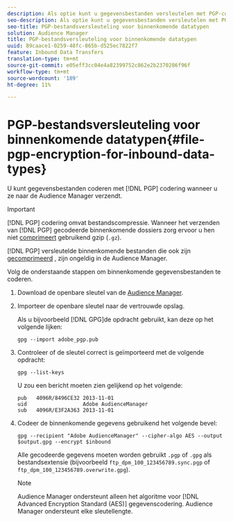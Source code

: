 ```yaml
---
description: Als optie kunt u gegevensbestanden versleutelen met PGP-codering wanneer u ze naar de Audience Manager verzendt.
seo-description: Als optie kunt u gegevensbestanden versleutelen met PGP-codering wanneer u ze naar de Audience Manager verzendt.
seo-title: PGP-bestandsversleuteling voor binnenkomende datatypen
solution: Audience Manager
title: PGP-bestandsversleuteling voor binnenkomende datatypen
uuid: 89caace1-0259-48fc-865b-d525ec7822f7
feature: Inbound Data Transfers
translation-type: tm+mt
source-git-commit: e05eff3cc04e4a82399752c862e2b2370286f96f
workflow-type: tm+mt
source-wordcount: '189'
ht-degree: 11%

---
```



# PGP-bestandsversleuteling voor binnenkomende datatypen{#file-pgp-encryption-for-inbound-data-types}

U kunt gegevensbestanden coderen met [!DNL PGP] codering wanneer u ze naar de Audience Manager verzendt.

<!-- c_encryption.xml -->

>[!IMPORTANT]
>
>[!DNL PGP] codering omvat bestandscompressie. Wanneer het verzenden van [!DNL PGP] gecodeerde binnenkomende dossiers zorg ervoor u hen niet [comprimeert](../../../integration/sending-audience-data/batch-data-transfer-explained/inbound-file-compression.md) gebruikend gzip (`.gz`).
>
>[!DNL PGP] versleutelde binnenkomende bestanden die ook zijn [gecomprimeerd](../../../integration/sending-audience-data/batch-data-transfer-explained/inbound-file-compression.md) , zijn ongeldig in de Audience Manager.

Volg de onderstaande stappen om binnenkomende gegevensbestanden te coderen.

1. Download de openbare sleutel van de [Audience Manager](./assets/adobe_pgp.pub).
2. Importeer de openbare sleutel naar de vertrouwde opslag.

   Als u bijvoorbeeld [!DNL GPG]de opdracht gebruikt, kan deze op het volgende lijken:

   `gpg --import adobe_pgp.pub`

3. Controleer of de sleutel correct is geïmporteerd met de volgende opdracht:

   `gpg --list-keys`

   U zou een bericht moeten zien gelijkend op het volgende:

   ```
   pub   4096R/8496CE32 2013-11-01
   uid                  Adobe AudienceManager
   sub   4096R/E3F2A363 2013-11-01
   ```

4. Codeer de binnenkomende gegevens gebruikend het volgende bevel:

   `gpg --recipient "Adobe AudienceManager" --cipher-algo AES --output $output.gpg --encrypt $inbound`

   Alle gecodeerde gegevens moeten worden gebruikt `.pgp` of `.gpg` als bestandsextensie (bijvoorbeeld `ftp_dpm_100_123456789.sync.pgp` of `ftp_dpm_100_123456789.overwrite.gpg`).

   >[!NOTE]
   >
   >Audience Manager ondersteunt alleen het algoritme voor [!DNL Advanced Encryption Standard (AES)] gegevenscodering. Audience Manager ondersteunt elke sleutellengte.
